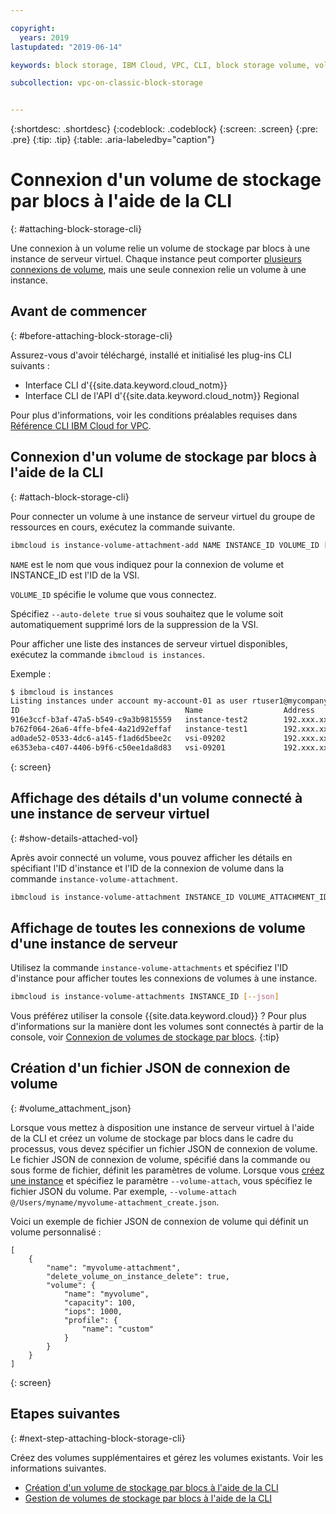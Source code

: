```yaml
---

copyright:
  years: 2019
lastupdated: "2019-06-14"

keywords: block storage, IBM Cloud, VPC, CLI, block storage volume, volume, volume attachment, virtual server instance, instance

subcollection: vpc-on-classic-block-storage


---
```


{:shortdesc: .shortdesc}
{:codeblock: .codeblock}
{:screen: .screen}
{:pre: .pre}
{:tip: .tip}
{:table: .aria-labeledby="caption"}


# Connexion d'un volume de stockage par blocs à l'aide de la CLI 
{: #attaching-block-storage-cli}

Une connexion à un volume relie un volume de stockage par blocs à une instance de serveur virtuel. Chaque instance peut comporter [plusieurs connexions de volume](/docs/vpc-on-classic-block-storage?topic=vpc-on-classic-block-storage-attaching-block-storage#vol-attach-limits), mais une seule connexion relie un volume à une instance.

## Avant de commencer
{: #before-attaching-block-storage-cli}

Assurez-vous d'avoir téléchargé, installé et initialisé les plug-ins CLI suivants : 

* Interface CLI d'{{site.data.keyword.cloud_notm}}
* Interface CLI de l'API d'{{site.data.keyword.cloud_notm}} Regional 

Pour plus d'informations, voir les conditions préalables requises dans [Référence CLI IBM Cloud for VPC](/docs/vpc-infrastructure-cli-plugin?topic=vpc-infrastructure-cli-plugin-vpc-reference).

## Connexion d'un volume de stockage par blocs à l'aide de la CLI 
{: #attach-block-storage-cli}

Pour connecter un volume à une instance de serveur virtuel du groupe de ressources en cours, exécutez la commande suivante. 

```bash
ibmcloud is instance-volume-attachment-add NAME INSTANCE_ID VOLUME_ID [--auto-delete true | false] [--json]
```

`NAME` est le nom que vous indiquez pour la connexion de volume et INSTANCE_ID est l'ID de la VSI.

`VOLUME_ID` spécifie le volume que vous connectez.

Spécifiez `--auto-delete true` si vous souhaitez que le volume soit automatiquement supprimé lors de la suppression de la VSI.

Pour afficher une liste des instances de serveur virtuel disponibles, exécutez la commande `ibmcloud is instances`.

Exemple :

```bash
$ ibmcloud is instances
Listing instances under account my-account-01 as user rtuser1@mycompany.com...
ID                                     Name                  Address          Profile   Image                            Created        Status     VPC                               Zone         Resource Group
916e3ccf-b3af-47a5-b549-c9a3b9815559   instance-test2        192.xxx.xx.xx    -         ubuntu-16.04-amd64(7eb4e35b-.)   4 hours ago    running    function-test-vpc1(974e258e-.)    us-south-1   -
b762f064-26a6-4ffe-bfe4-4a21d92effaf   instance-test1        192.xxx.xx.x     -         ubuntu-16.04-amd64(7eb4e35b-.)   4 hours ago    running    function-test-vpc2(974e258e-.)    us-south-1   -
ad0ade52-0533-4dc6-a145-f1ad6d5bee2c   vsi-09202             192.xxx.xxx.xx   -         ubuntu-16.04-amd64(7eb4e35b-.)   5 hours ago    running    vpnaas-test1(2467b0fa-.)          us-south-1   -
e6353eba-c407-4406-b9f6-c50ee1da8d83   vsi-09201             192.xxx.xxx.xxx  -         ubuntu-16.04-amd64(7eb4e35b-.)   5 hours ago    running    vpnaas-test1(2467b0fa-.)          us-south-1   -

```
{: screen}

## Affichage des détails d'un volume connecté à une instance de serveur virtuel 
{: #show-details-attached-vol}

Après avoir connecté un volume, vous pouvez afficher les détails en spécifiant l'ID d'instance et l'ID de la connexion de volume dans la commande `instance-volume-attachment`.

```bash
ibmcloud is instance-volume-attachment INSTANCE_ID VOLUME_ATTACHMENT_ID [--json]
```

## Affichage de toutes les connexions de volume d'une instance de serveur 

Utilisez la commande `instance-volume-attachments` et spécifiez l'ID d'instance pour afficher toutes les connexions de volumes à une instance.

```bash
ibmcloud is instance-volume-attachments INSTANCE_ID [--json]
```

Vous préférez utiliser la console {{site.data.keyword.cloud}} ? Pour plus d'informations sur la manière dont les volumes sont connectés à partir de la console, voir [Connexion de volumes de stockage par blocs](/docs/vpc-on-classic-block-storage?topic=vpc-on-classic-block-storage-attaching-block-storage).
{:tip}

## Création d'un fichier JSON de connexion de volume 
{: #volume_attachment_json}

Lorsque vous mettez à disposition une instance de serveur virtuel à l'aide de la CLI et créez un volume de stockage par blocs dans le cadre du processus, vous devez spécifier un fichier JSON de connexion de volume. Le fichier JSON de connexion de volume, spécifié dans la commande ou sous forme de fichier, définit les paramètres de volume. Lorsque vous [créez une instance](/docs/vpc-on-classic-vsi?topic=vpc-on-classic-vsi-creating-virtual-servers-cli) et spécifiez le paramètre `--volume-attach`, vous spécifiez le fichier JSON du volume. Par exemple, `--volume-attach @/Users/myname/myvolume-attachment_create.json`.

Voici un exemple de fichier JSON de connexion de volume qui définit un volume personnalisé : 

```
[
    {
        "name": "myvolume-attachment",
        "delete_volume_on_instance_delete": true,
        "volume": {
            "name": "myvolume",
            "capacity": 100,
            "iops": 1000,
            "profile": {
                "name": "custom"
            }
        }
    }
]
```
{: screen}

## Etapes suivantes
{: #next-step-attaching-block-storage-cli}

Créez des volumes supplémentaires et gérez les volumes existants. Voir les informations suivantes.

* [Création d'un volume de stockage par blocs à l'aide de la CLI](/docs/vpc-on-classic-block-storage?topic=vpc-on-classic-block-storage-creating-block-storage-cli#create-vol-cli)
* [Gestion de volumes de stockage par blocs à l'aide de la CLI](/docs/vpc-on-classic-block-storage?topic=vpc-on-classic-block-storage-managing-block-storage-cli)
